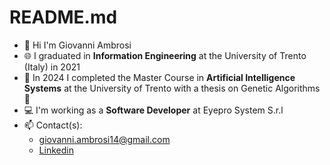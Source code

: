 # README.md

- 👋 Hi I'm Giovanni Ambrosi
- 🌐 I graduated in **Information Engineering** at the University of Trento (Italy) in 2021
- 🧠 In 2024 I completed the Master Course in **Artificial Intelligence Systems** at the University of Trento with a thesis on Genetic Algorithms 🐜
- 💻 I'm working as a **Software Developer** at Eyepro System S.r.l
- 📫 Contact(s):
  * giovanni.ambrosi14@gmail.com
  * [Linkedin](www.linkedin.com/in/giovanni-ambrosi-b3848125b)
